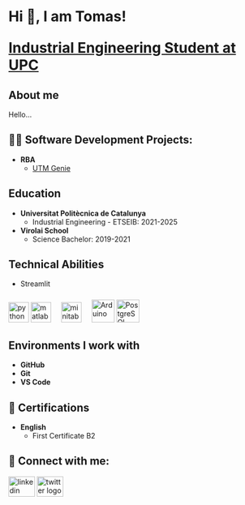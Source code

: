 <!--
**Tommy-8/Tommy-8** is a ✨ _special_ ✨ repository because its `README.md` (this file) appears on your GitHub profile.
-->


<h1>Hi 👋, I am Tomas!

  [Industrial Engineering Student at UPC](https://etseib.upc.edu/ca) 

<h2> About me </h2>
Hello...

<h2>👨‍💻 Software Development Projects:</h2>

- <b> RBA </b>
  - [UTM Genie](https://github.com/joshmadakor1/Algorithms-Practice)


<h2> Education </h2>

- **Universitat Politècnica de Catalunya**
  - Industrial Engineering - ETSEIB: 2021-2025
- **Virolai School** 
  - Science Bachelor: 2019-2021


<h2> Technical Abilities </h2>

- Streamlit

###

<div align="left">
  <img src="https://cdn.jsdelivr.net/gh/devicons/devicon/icons/python/python-original.svg" height="40" alt="python logo"  />
  <img src="https://cdn.jsdelivr.net/gh/devicons/devicon/icons/matlab/matlab-original.svg" height="40" alt="matlab logo"  />
  <img width="12" />
  <img src="https://cdn.jsdelivr.net/gh/devicons/devicon/icons/minitab/minitab-original.svg" height="40" alt="minitab logo"  />
  <img width="12" />
  <img src="https://cdn.jsdelivr.net/gh/devicons/devicon@latest/icons/arduino/arduino-original.svg" height="45" width="45" alt="Arduino" />
  <img src="https://cdn.jsdelivr.net/gh/devicons/devicon@latest/icons/postgresql/postgresql-plain.svg" height="45" width="45" alt="PostgreSQL" />
 

    
###

<h2> Environments I work with </h2>
 
  - <b> GitHub </b>
  - <b> Git </b>
  - <b> VS Code </b>
  
<h2>📃 Certifications </h2>

- <b> English </b>
  - First Certificate B2

 
<h2> 🤳 Connect with me:</h2>
<div align="left">
  <img src="https://raw.githubusercontent.com/maurodesouza/profile-readme-generator/master/src/assets/icons/social/linkedin/default.svg" width="52" height="40" alt="linkedin logo"  />
  <img src="https://raw.githubusercontent.com/maurodesouza/profile-readme-generator/master/src/assets/icons/social/twitter/default.svg" width="52" height="40" alt="twitter logo"  />
</div>

<!--
**joshmadakor1/joshmadakor1** is a ✨ _special_ ✨ repository because its `README.md` (this file) appears on your GitHub profile.

Here are some ideas to get you started:

- 🔭 I’m currently working on ...
- 🌱 I’m currently learning ...
- 👯 I’m looking to collaborate on ...
- 🤔 I’m looking for help with ...
- 💬 Ask me about ...
- 📫 How to reach me: ...
- 😄 Pronouns: ...
- ⚡ Fun fact: ...
    <a href="https://github.com/search?q=user%3ADenverCoder1+is%3Arepo+language%3Apython"><img alt="Python" src="https://img.shields.io/badge/Python%20-%2314354C.svg?logo=python&logoColor=white"></a>
    <a href="https://github.com/search?q=user%3ADenverCoder1+is%3Arepo+language%3Asql"><img alt="SQL" src="https://img.shields.io/badge/SQL%20-%23025E8C.svg?logo=amazon-dynamodb&logoColor=white"></a>
     <a href="https://www.mysql.com/" target="_blank" rel="noreferrer">
    <img
      src="https://raw.githubusercontent.com/devicons/devicon/master/icons/mysql/mysql-original-wordmark.svg"
      alt="mysql" height="50" width="50" />
-->
